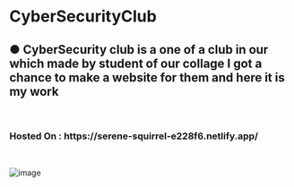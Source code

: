 # CyberSecurityClub

<h2> ● CyberSecurity club is a one of a club in our which made by student of our collage I got a chance to make a website for them and here it is my work </h2>

<br>

<h3>Hosted On : https://serene-squirrel-e228f6.netlify.app/ </h3>

<br>

![image](https://user-images.githubusercontent.com/81398258/184542518-b977e079-be4c-46bc-a46d-801084c68ed1.png)
